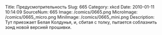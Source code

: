 Title: Предусмотрительность 
Slug: 665 
Category: xkcd 
Date: 2010-01-11 10:14:09 
SourceNum: 665 
Image: /comics/0665.png 
MicroImage: /comics/0665_micro.png 
MiniImage: /comics/0665_mini.png 
Description: Тут приезжает Белая Колдунья, и, сбитая с толку, пытается соблазнить зонд новой версией прошивки. 

